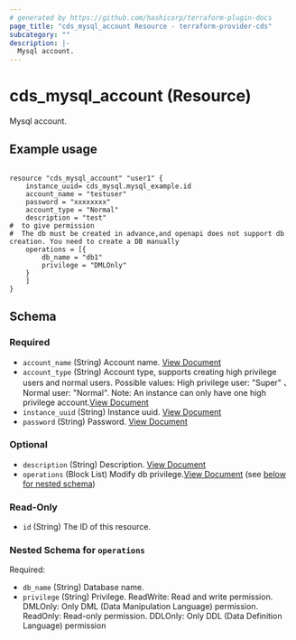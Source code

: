 ```yaml
---
# generated by https://github.com/hashicorp/terraform-plugin-docs
page_title: "cds_mysql_account Resource - terraform-provider-cds"
subcategory: ""
description: |-
  Mysql account.
---
```


# cds_mysql_account (Resource)

Mysql account.

## Example usage

```hcl

resource "cds_mysql_account" "user1" {
    instance_uuid= cds_mysql.mysql_example.id
    account_name = "testuser"
    password = "xxxxxxxx"
    account_type = "Normal"
    description = "test"
#  to give permission
#  The db must be created in advance,and openapi does not support db creation. You need to create a DB manually
    operations = [{
        db_name = "db1"
        privilege = "DMLOnly"
    }
    ]
}

```



<!-- schema generated by tfplugindocs -->
## Schema

### Required

- `account_name` (String) Account name. [View Document](https://github.com/capitalonline/openapi/blob/master/MySQL%E6%A6%82%E8%A7%88.md#5createprivilegedaccount)
- `account_type` (String) Account type, supports creating high privilege users and normal users. Possible values: High privilege user: "Super" 、Normal user: "Normal". Note: An instance can only have one high privilege account.[View Document](https://github.com/capitalonline/openapi/blob/master/MySQL%E6%A6%82%E8%A7%88.md#5createprivilegedaccount)
- `instance_uuid` (String) Instance uuid. [View Document](https://github.com/capitalonline/openapi/blob/master/MySQL%E6%A6%82%E8%A7%88.md#5createprivilegedaccount)
- `password` (String) Password. [View Document](https://github.com/capitalonline/openapi/blob/master/MySQL%E6%A6%82%E8%A7%88.md#5createprivilegedaccount)

### Optional

- `description` (String) Description. [View Document](https://github.com/capitalonline/openapi/blob/master/MySQL%E6%A6%82%E8%A7%88.md#5createprivilegedaccount)
- `operations` (Block List) Modify db privilege.[View Document](https://github.com/capitalonline/openapi/blob/master/MySQL%E6%A6%82%E8%A7%88.md#OperationsObj) (see [below for nested schema](#nestedblock--operations))

### Read-Only

- `id` (String) The ID of this resource.

<a id="nestedblock--operations"></a>
### Nested Schema for `operations`

Required:

- `db_name` (String) Database name.
- `privilege` (String) Privilege. ReadWrite: Read and write permission. DMLOnly: Only DML (Data Manipulation Language) permission. ReadOnly: Read-only permission. DDLOnly: Only DDL (Data Definition Language) permission
